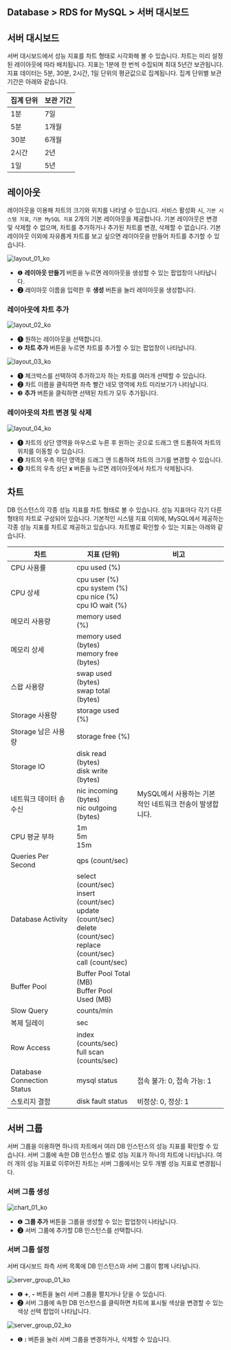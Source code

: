 ## Database > RDS for MySQL > 서버 대시보드

## 서버 대시보드

서버 대시보드에서 성능 지표를 차트 형태로 시각화해 볼 수 있습니다. 차트는 미리 설정된 레이아웃에 따라 배치됩니다. 지표는 1분에 한 번씩 수집되며 최대 5년간 보관됩니다. 지표 데이터는 5분, 30분, 2시간, 1일 단위의 평균값으로 집계됩니다. 집계 단위별 보관 기간은 아래와 같습니다.

| 집계 단위 | 보관 기간 |
|-------|-------|
| 1분    | 7일    |
| 5분    | 1개월   |
| 30분   | 6개월   |
| 2시간   | 2년    |
| 1일    | 5년    |

## 레이아웃

레이아웃을 이용해 차트의 크기와 위치를 나타낼 수 있습니다. 서비스 활성화 시, `기본 시스템 지표`, `기본 MySQL 지표` 2개의 기본 레이아웃을 제공합니다. 기본 레이아웃은 변경 및 삭제할 수 없으며, 차트를 추가하거나 추가된 차트를 변경, 삭제할 수 없습니다. 기본 레이아웃 이외에 자유롭게 차트를 보고 싶으면 레이아웃을 만들어 차트를 추가할 수 있습니다.

![layout_01_ko](https://static.toastoven.net/prod_rds/23.04.11/layout_01_ko.png)

* ❶ **레이아웃 만들기** 버튼을 누르면 레이아웃을 생성할 수 있는 팝업창이 나타납니다.
* ❷ 레이아웃 이름을 입력한 후 **생성** 버튼을 눌러 레이아웃을 생성합니다.

### 레이아웃에 차트 추가

![layout_02_ko](https://static.toastoven.net/prod_rds/23.04.11/layout_02_ko.png)

* ❶ 원하는 레이아웃을 선택합니다.
* ❷ **차트 추가** 버튼을 누르면 차트를 추가할 수 있는 팝업창이 나타납니다.

![layout_03_ko](https://static.toastoven.net/prod_rds/23.04.11/layout_03_ko.png)

* ❶ 체크박스를 선택하여 추가하고자 하는 차트를 여러개 선택할 수 있습니다.
* ❷ 차트 이름을 클릭하면 좌측 빨간 네모 영역에 차트 미리보기가 나타납니다.
* ❸ **추가** 버튼을 클릭하면 선택된 차트가 모두 추가됩니다.

### 레이아웃의 차트 변경 및 삭제

![layout_04_ko](https://static.toastoven.net/prod_rds/23.04.11/layout_04_ko.png)

* ❶ 차트의 상단 영역을 마우스로 누른 후 원하는 곳으로 드래그 앤 드롭하여 차트의 위치를 이동할 수 있습니다.
* ❷ 차트의 우측 하단 영역을 드래그 앤 드롭하여 차트의 크기를 변경할 수 있습니다.
* ❸ 차트의 우측 상단 **x** 버튼을 누르면 레이아웃에서 차트가 삭제됩니다.

## 차트

DB 인스턴스의 각종 성능 지표를 차트 형태로 볼 수 있습니다. 성능 지표마다 각기 다른 형태의 차트로 구성되어 있습니다. 기본적인 시스템 지표 이외에, MySQL에서 제공하는 각종 성능 지표를 차트로 제공하고 있습니다. 차트별로 확인할 수 있는 지표는 아래와 같습니다.

| 차트                         | 지표 (단위)                                                                                                                              | 비고                                |
|----------------------------|--------------------------------------------------------------------------------------------------------------------------------------|-----------------------------------|
| CPU 사용률                    | cpu used (%)                                                                                                                         |                                   |
| CPU 상세                     | cpu user (%)<br/>cpu system (%)<br/>cpu nice (%)<br/>cpu IO wait (%)                                                                 |                                   |
| 메모리 사용량                    | memory used (%)                                                                                                                      |                                   |
| 메모리 상세                     | memory used (bytes)<br/>memory free (bytes)                                                                                          |                                   |
| 스왑 사용량                     | swap used (bytes)<br> swap total (bytes)                                                                                             |                                   |
| Storage 사용량                | storage used (%)                                                                                                                     |                                   |
| Storage 남은 사용량             | storage free (%)                                                                                                                     |                                   |
| Storage IO                 | disk read (bytes)<br> disk write (bytes)                                                                                             |                                   |
| 네트워크 데이터 송수신               | nic incoming (bytes)<br> nic outgoing (bytes)                                                                                        | MySQL에서 사용하는 기본적인 네트워크 전송이 발생합니다. |
| CPU 평균 부하                  | 1m<br/>5m<br/>15m                                                                                                                    |                                   |
| Queries Per Second         | qps (count/sec)                                                                                                                      |                                   |
| Database Activity          | select (count/sec)<br/>insert (count/sec)<br/>update (count/sec)<br/>delete (count/sec)<br/>replace (count/sec)<br/>call (count/sec) |                                   |
| Buffer Pool                | Buffer Pool Total (MB)<br/>Buffer Pool Used (MB)                                                                                     |                                   |
| Slow Query                 | counts/min                                                                                                                           |                                   |
| 복제 딜레이                     | sec                                                                                                                                  |                                   |
| Row Access                 | index (counts/sec)<br/>full scan (counts/sec)                                                                                        |                                   |
| Database Connection Status | mysql status                                                                                                                         | 접속 불가: 0, 접속 가능: 1                |
| 스토리지 결함                    | disk fault status                                                                                                                    | 비정상: 0, 정상: 1                     |

## 서버 그룹

서버 그룹을 이용하면 하나의 차트에서 여러 DB 인스턴스의 성능 지표를 확인할 수 있습니다. 서버 그룹에 속한 DB 인스턴스 별로 성능 지표가 하나의 차트에 나타납니다. 여러 개의 성능 지표로 이루어진 차트는 서버 그룹에서는 모두 개별 성능 지표로 변경됩니다.

### 서버 그룹 생성

![chart_01_ko](https://static.toastoven.net/prod_rds/23.04.11/chart_01_ko.png)

* ❶ **그룹 추가** 버튼을 그룹을 생성할 수 있는 팝업창이 나타납니다.
* ❷ 서버 그룹에 추가할 DB 인스턴스를 선택합니다.

### 서버 그룹 설정

서버 대시보드 좌측 서버 목록에 DB 인스턴스와 서버 그룹이 함께 나타납니다.

![server_group_01_ko](https://static.toastoven.net/prod_rds/23.04.11/server_group_01_ko.png)

* ❶ **+**, **-** 버튼을 눌러 서버 그룹을 펼치거나 닫을 수 있습니다.
* ❷ 서버 그룹에 속한 DB 인스턴스를 클릭하면 차트에 표시될 색상을 변경할 수 있는 색상 선택 팝업이 나타납니다.

![server_group_02_ko](https://static.toastoven.net/prod_rds/23.04.11/server_group_02_ko.png)

* ❶ **:** 버튼을 눌러 서버 그룹을 변경하거나, 삭제할 수 있습니다.
